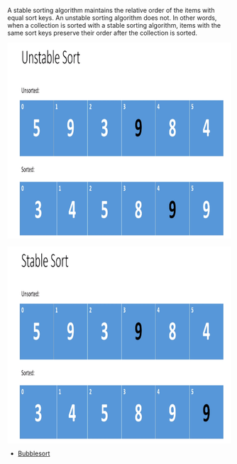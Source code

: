 
A stable sorting algorithm maintains the relative order of the items with equal sort keys. An unstable sorting algorithm does not. In other words, when a collection is sorted with a stable sorting algorithm, items with the same sort keys preserve their order after the collection is sorted.


<p align="center">
        <a href="https://www.linkedin.com/in/all-an/">
            <img align="center" width="804" height="444"  src="/002-sort/unstable-sort.png" />
        </a>
</p>


<p align="center">
        <a href="https://www.linkedin.com/in/all-an/">
            <img align="center" width="804" height="444"  src="/002-sort/stable-sort.png" />
        </a>
</p>


- [Bubblesort](https://github.com/all-an/dsa-java/tree/main/002-sort/001-bubblesort)